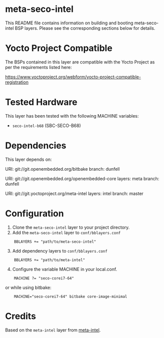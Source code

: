meta-seco-intel
===============

This README file contains information on building and booting
meta-seco-intel BSP layers.  Please see the corresponding sections below
for details.


Yocto Project Compatible
========================

The BSPs contained in this layer are compatible with the Yocto Project
as per the requirements listed here:

  https://www.yoctoproject.org/webform/yocto-project-compatible-registration


Tested Hardware
================

This layer has been tested with the following MACHINE variables:

  - `seco-intel-b68` (SBC-SECO-B68)


Dependencies
============

This layer depends on:

  URI: git://git.openembedded.org/bitbake
  branch: dunfell

  URI: git://git.openembedded.org/openembedded-core
  layers: meta
  branch: dunfell

  URI: git://git.yoctoproject.org/meta-intel
  layers: intel
  branch: master


Configuration
=============

1. Clone the `meta-seco-intel` layer to your project directory.
2. Add the `meta-seco-intel` layer to `conf/bblayers.conf`
```bitbake
	BBLAYERS += "path/to/meta-seco-intel"
```
3. Add dependency layers to `conf/bblayers.conf`
```bitbake
	BBLAYERS += "path/to/meta-intel"
```

4. Configure the variable MACHINE in your local.conf.
```bitbake
	MACHINE ?= "seco-corei7-64"
```
 or while using bitbake:
```
	MACHINE="seco-corei7-64" bitbake core-image-minimal
```


Credits
=======

Based on the `meta-intel` layer from [meta-intel][intel].

[intel]: https://git.yoctoproject.org/cgit/cgit.cgi/meta-intel/
